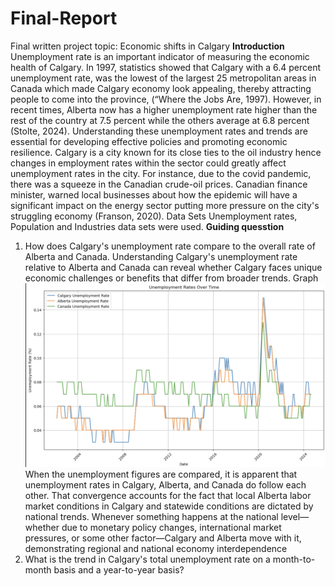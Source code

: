 # Final-Report
Final written project topic: Economic shifts in Calgary
**Introduction**
Unemployment rate is an important indicator of measuring the economic health of Calgary. In 1997, statistics showed that Calgary with a 6.4 percent unemployment rate, was the lowest of the largest 25 metropolitan areas in Canada which made Calgary economy look appealing, thereby attracting people to come into the province, (“Where the Jobs Are, 1997). However, in recent times, Alberta now has a higher unemployment rate higher than the rest of the country at 7.5 percent while the others average at 6.8 percent (Stolte, 2024). Understanding these unemployment rates and trends are essential for developing effective policies and promoting economic resilience. Calgary is a city known for its close ties to the oil industry hence changes in employment rates within the sector could greatly affect unemployment rates in the city. For instance, due to the covid pandemic, there was a squeeze in the Canadian crude-oil prices. Canadian finance minister, warned local businesses about how the epidemic will have a significant impact on the energy sector putting more pressure on the city's struggling economy (Franson, 2020).
Data Sets
Unemployment rates, Population and Industries data sets were used.
**Guiding quesstion** 
1. How does Calgary's unemployment rate compare to the overall rate of Alberta and Canada. Understanding Calgary's unemployment rate relative to Alberta and Canada can reveal whether Calgary faces unique economic challenges or benefits that differ from broader trends.
   Graph
   ![My Image](my_folder/trends_unemployment.png)
   When the unemployment figures are compared, it is apparent that unemployment rates in Calgary, Alberta, and Canada do follow each other. That convergence accounts for the fact that local Alberta labor market conditions in Calgary and statewide conditions are dictated by national trends. Whenever something happens at the national level—whether due to monetary policy changes, international market pressures, or some other factor—Calgary and Alberta move with it, demonstrating regional and national economy interdependence
2. What is the trend in Calgary's total unemployment rate on a month-to-month basis and a year-to-year basis?
  
   
   





